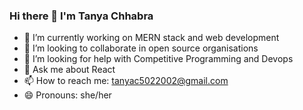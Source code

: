 ### Hi there 👋 I'm Tanya Chhabra

<!--
**TC5022/TC5022** is a ✨ _special_ ✨ repository because its `README.md` (this file) appears on your GitHub profile.

Here are some ideas to get you started:
-->

- 🔭 I’m currently working on MERN stack and web development
- 👯 I’m looking to collaborate in open source organisations
- 🤔 I’m looking for help with Competitive Programming and Devops
- 💬 Ask me about React
- 📫 How to reach me: tanyac5022002@gmail.com
- 😄 Pronouns: she/her


<!-- [![Anurag's GitHub stats](https://github-readme-stats.vercel.app/api?username=TC5022)](https://github.com/anuraghazra/github-readme-stats)  -->
